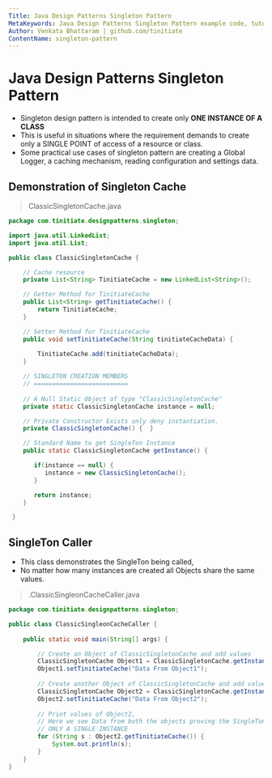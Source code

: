 ```yaml
---
Title: Java Design Patterns Singleton Pattern
MetaKeywords: Java Design Patterns Singleton Pattern example code, tutorials
Author: Venkata Bhattaram | github.com/tinitiate
ContentName: singleton-pattern
---
```


# Java Design Patterns Singleton Pattern
* Singleton design pattern is intended to create only **ONE INSTANCE OF A CLASS**
* This is useful in situations where the requirement demands to create 
  only a SINGLE POINT of access of a resource or class.
* Some practical use cases of singleton pattern are creating a Global Logger,
  a caching mechanism, reading configuration and settings data.

## Demonstration of Singleton Cache
> ClassicSingletonCache.java
```java
package com.tinitiate.designpatterns.singleton;

import java.util.LinkedList;
import java.util.List;

public class ClassicSingletonCache {

    // Cache resource
    private List<String> TinitiateCache = new LinkedList<String>();

    // Getter Method for TinitiateCache
    public List<String> getTinitiateCache() {
        return TinitiateCache;
    }

    // Setter Method for TinitiateCache
    public void setTinitiateCache(String tinitiateCacheData) {
        
        TinitiateCache.add(tinitiateCacheData);
    }

    // SINGLETON CREATION MEMBERS
    // ==========================
    
    // A Null Static Object of type "ClassicSingletonCache" 
    private static ClassicSingletonCache instance = null;

    // Private Constructor Exists only deny instantiation.
    private ClassicSingletonCache() {  }

    // Standard Name to get SingleTon Instance
    public static ClassicSingletonCache getInstance() {

       if(instance == null) {
          instance = new ClassicSingletonCache();
       }

       return instance;
    }

 }
```

## SingleTon Caller
* This class demonstrates the SingleTon being called,
* No matter how many instances are created all Objects share the same values.
> .ClassicSingleonCacheCaller.java
```java
package com.tinitiate.designpatterns.singleton;

public class ClassicSingleonCacheCaller {
    
    public static void main(String[] args) {

        // Create an Object of ClassicSingletonCache and add values
        ClassicSingletonCache Object1 = ClassicSingletonCache.getInstance();
        Object1.setTinitiateCache("Data From Object1");
        
        // Create another Object of ClassicSingletonCache and add values
        ClassicSingletonCache Object2 = ClassicSingletonCache.getInstance();
        Object2.setTinitiateCache("Data From Object2");
        
        // Print values of Object2,
        // Here we see Data from both the objects proving the SingleTon create 
        // ONLY A SINGLE INSTANCE
        for (String s : Object2.getTinitiateCache()) {
            System.out.println(s);
        }
    }
}
```
